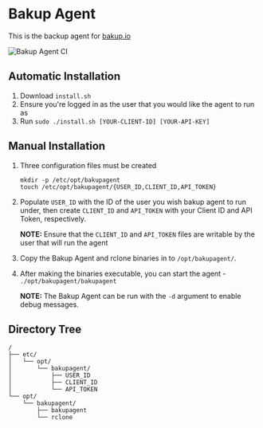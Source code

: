 # Bakup Agent
This is the backup agent for [bakup.io](https://bakup.io)

![Bakup Agent CI](https://github.com/Superbition/Bakup-Agent/workflows/Bakup%20Agent%20CI/badge.svg)

## Automatic Installation
1. Download ```install.sh```
2. Ensure you're logged in as the user that you would like the agent to run as
3. Run ```sudo ./install.sh [YOUR-CLIENT-ID] [YOUR-API-KEY]```

## Manual Installation
1. Three configuration files must be created

   ```
   mkdir -p /etc/opt/bakupagent
   touch /etc/opt/bakupagent/{USER_ID,CLIENT_ID,API_TOKEN}
   ```

2. Populate ```USER_ID``` with the ID of the user you wish bakup agent to run under, then create ```CLIENT_ID``` and 
```API_TOKEN``` with your Client ID and API Token, respectively.

    **NOTE:** Ensure that the ```CLIENT_ID``` and ```API_TOKEN``` files are writable by the user that will run the agent

3. Copy the Bakup Agent and rclone binaries in to ```/opt/bakupagent/```.

4. After making the binaries executable, you can start the agent - ```./opt/bakupagent/bakupagent``` 

    **NOTE:** The Bakup Agent can be run with the ```-d``` argument to enable debug messages.


## Directory Tree

```
/
├── etc/
│   └── opt/
│       └── bakupagent/
│           ├── USER_ID
│           ├── CLIENT_ID
│           └── API_TOKEN
└── opt/
    └── bakupagent/
        ├── bakupagent
        └── rclone
```